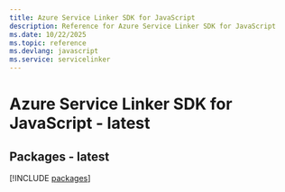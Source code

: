 ```yaml
---
title: Azure Service Linker SDK for JavaScript
description: Reference for Azure Service Linker SDK for JavaScript
ms.date: 10/22/2025
ms.topic: reference
ms.devlang: javascript
ms.service: servicelinker
---
```

# Azure Service Linker SDK for JavaScript - latest
## Packages - latest
[!INCLUDE [packages](service-linker-index.md)]